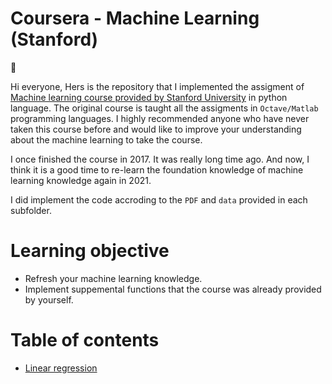# Coursera - Machine Learning (Stanford)

:wave: 

Hi everyone, Hers is the repository that I implemented the assigment of [Machine learning course provided by Stanford University](https://www.coursera.org/learn/machine-learning/home/welcome) in python language.
The original course is taught all the assigments in `Octave/Matlab` programming languages. I highly recommended anyone who have never taken this course before and would like to improve your understanding about the machine learning to take the course.

I once finished the course in 2017. It was really long time ago.
And now, I think it is a good time to re-learn the foundation knowledge of machine learning knowledge again in 2021.

I did implement the code accroding to the `PDF` and `data` provided in each subfolder.

# Learning objective
- Refresh your machine learning knowledge.
- Implement suppemental functions that the course was already provided by yourself.

# Table of contents

- [Linear regression](https://github.com/Pathairush/machine_learning_stanford/tree/main/linear_regression_assigment)